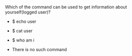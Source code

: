 Which of the command can be used to get information about yourself(logged user)?

 * $ echo user
 
 * $ cat user
 
 + $ who am i
 
 * There is no such command
